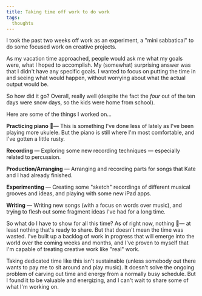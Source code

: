 ```yaml
---
title: Taking time off work to do work
tags:
  thoughts
---
```

I took the past two weeks off work as an experiment, a "mini sabbatical" to do some focused work on creative projects.

As my vacation time approached, people would ask me what my goals were, what I hoped to accomplish. My (somewhat) surprising answer was that I didn't have any specific goals. I wanted to focus on putting the time in and seeing what would happen, without worrying about what the actual output would be.

So how did it go? Overall, really well (despite the fact the *four* out of the ten days were snow days, so the kids were home from school).

Here are some of the things I worked on...

**Practicing piano** — This is something I've done less of lately as I've been playing more ukulele. But the piano is still where I'm most comfortable, and I've gotten a little rusty.

 **Recording** — Exploring some new recording techniques — especially related to percussion.
 
**Production/Arranging** — Arranging and recording parts for songs that Kate and I had already finished.

**Experimenting** — Creating some "sketch" recordings of different musical grooves and ideas, and playing with some new iPad apps.

**Writing** — Writing new songs (with a focus on words over music), and trying to flesh out some fragment ideas I've had for a long time.

So what do I have to show for all this time? As of right now, nothing — at least nothing that's ready to share. But that doesn't mean the time was wasted. I've built up a backlog of work in progress that will emerge into the world over the coming weeks and months, and I've proven to myself that I'm capable of treating creative work like "real" work.

Taking dedicated time like this isn't sustainable (unless somebody out there wants to pay me to sit around and play music). It doesn't solve the ongoing problem of carving out time and energy from a normally busy schedule. But I found it to be valuable and energizing, and I can't wait to share some of what I'm working on.

